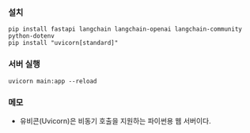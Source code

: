 ### 설치
    pip install fastapi langchain langchain-openai langchain-community python-dotenv
    pip install "uvicorn[standard]"

### 서버 실행
    uvicorn main:app --reload

### 메모
- 유비콘(Uvicorn)은 비동기 호출을 지원하는 파이썬용 웹 서버이다.
